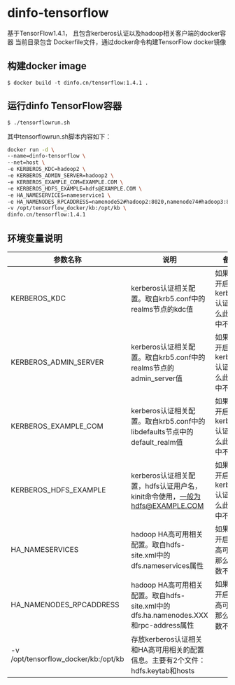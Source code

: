 # dinfo-tensorflow

基于TensorFlow1.4.1， 且包含kerberos认证以及hadoop相关客户端的docker容器
当前目录包含 Dockerfile文件，通过docker命令构建TensorFlow docker镜像

## 构建docker image

    $ docker build -t dinfo.cn/tensorflow:1.4.1 .


## 运行dinfo TensorFlow容器

    $ ./tensorflowrun.sh
	
其中tensorflowrun.sh脚本内容如下：
``` bash
docker run -d \
--name=dinfo-tensorflow \
--net=host \
-e KERBEROS_KDC=hadoop2 \
-e KERBEROS_ADMIN_SERVER=hadoop2 \
-e KERBEROS_EXAMPLE_COM=EXAMPLE.COM \
-e KERBEROS_HDFS_EXAMPLE=hdfs@EXAMPLE.COM \
-e HA_NAMESERVICES=nameservice1 \
-e HA_NAMENODES_RPCADDRESS=namenode52#hadoop2:8020,namenode74#hadoop3:8020 \
-v /opt/tensorflow_docker/kb:/opt/kb \
dinfo.cn/tensorflow:1.4.1
```

## 环境变量说明
| 参数名称   | 说明   |  备注  |
| --------   | ------  | ------  |
| KERBEROS_KDC     | kerberos认证相关配置。取自krb5.conf中的realms节点的kdc值 |   如果没有开启kerberos认证，那么此参数中不设置     |
| KERBEROS_ADMIN_SERVER        |   kerberos认证相关配置。取自krb5.conf中的realms节点的admin_server值   |   如果没有开启kerberos认证，那么此参数中不设置   |
| KERBEROS_EXAMPLE_COM        |    kerberos认证相关配置。取自krb5.conf中的libdefaults节点中的default_realm值    |  如果没有开启kerberos认证，那么此参数中不设置  |
| KERBEROS_HDFS_EXAMPLE        |    kerberos认证相关配置，hdfs认证用户名，kinit命令使用，一般为hdfs@EXAMPLE.COM   |  如果没有开启kerberos认证，那么此参数中不设置  |
| HA_NAMESERVICES        |    hadoop HA高可用相关配置。取自hdfs-site.xml中的dfs.nameservices属性    |  如果没有开启HA高可用，那么此参数不设置  |
| HA_NAMENODES_RPCADDRESS        |    hadoop HA高可用相关配置。取自hdfs-site.xml中的dfs.ha.namenodes.XXX和rpc-address属性    |  如果没有开启HA高可用，那么此参数不设置  |
| -v /opt/tensorflow_docker/kb:/opt/kb        |    存放kerberos认证相关和HA高可用相关的配置信息。主要有2个文件：hdfs.keytab和hosts    |    |
